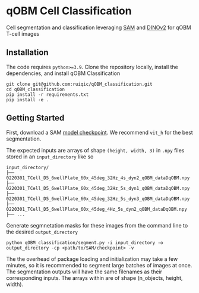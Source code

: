 # qOBM Cell Classification

Cell segmentation and classification leveraging [SAM](https://github.com/facebookresearch/segment-anything) and [DINOv2](https://github.com/facebookresearch/dinov2) for qOBM T-cell images

## Installation

The code requires `python>=3.9`. Clone the repository locally, install the dependencies, and install qOBM Classification

```
git clone git@github.com:ruiqic/qOBM_classification.git
cd qOBM_classification
pip install -r requirements.txt
pip install -e .
```

## Getting Started

First, download a SAM [model checkpoint](https://github.com/facebookresearch/segment-anything/tree/main#model-checkpoints). We recommend `vit_h` for the best segmentation.

The expected inputs are arrays of shape `(height, width, 3)` in `.npy` files stored in an `input_directory` like so 

```
input_directory/
├── 0220301_TCell_D5_6wellPlate_60x_45deg_32Hz_4s_dyn2_qOBM_dataDqOBM.npy
├── 0220301_TCell_D5_6wellPlate_60x_45deg_32Hz_5s_dyn1_qOBM_dataDqOBM.npy
├── 0220301_TCell_D5_6wellPlate_60x_45deg_32Hz_5s_dyn3_qOBM_dataDqOBM.npy
├── 0220301_TCell_D5_6wellPlate_60x_45deg_4Hz_5s_dyn2_qOBM_dataDqOBM.npy
├── ...
```

Generate segmnetation masks for these images from the command line to the desired `output_directory`

```
python qOBM_classification/segment.py -i input_directory -o output_directory -cp <path/to/SAM/checkpoint> -v
```

The the overhead of package loading and initialization may take a few minutes, so it is recommended to segment large batches of images at once. The segmentation outputs will have the same filenames as their corresponding inputs. The arrays within are of shape (n_objects, height, width).

